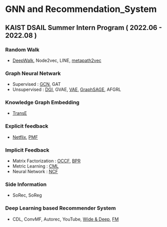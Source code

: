 # GNN and Recommendation_System

## KAIST DSAIL Summer Intern Program ( 2022.06 - 2022.08 )
### Random Walk 
* [DeepWalk](https://github.com/kyuhyeokGithub/GNN_RecSys/tree/main/DeepWalk), Node2vec, LINE, [metapath2vec](https://github.com/kyuhyeokGithub/GNN_RecSys/tree/main/metapath2vec)

### Graph Neural Netwark
* Supervised : [GCN](https://github.com/kyuhyeokGithub/GNN_RecSys/tree/main/GCN), GAT
* Unsupervised : [DGI](https://github.com/kyuhyeokGithub/GNN_RecSys/tree/main/DGI), GVAE, [VAE](https://github.com/kyuhyeokGithub/GNN_RecSys/tree/main/VAE), [GraphSAGE](https://github.com/kyuhyeokGithub/GNN_RecSys/tree/main/GraphSAGE), AFGRL

### Knowledge Graph Embedding
* [TransE](https://github.com/kyuhyeokGithub/GNN_RecSys/tree/main/TransE)

### Explicit feedback
* [Netflix](https://github.com/kyuhyeokGithub/GNN_RecSys/tree/main/Netflix), [PMF](https://github.com/kyuhyeokGithub/GNN_RecSys/tree/main/PMF)

### Implicit Feedback
* Matrix Factorization : [OCCF](https://github.com/kyuhyeokGithub/GNN_RecSys/tree/main/OCCF), [BPR](https://github.com/kyuhyeokGithub/GNN_RecSys/tree/main/BPR)
* Metric Learning : [CML](https://github.com/kyuhyeokGithub/GNN_RecSys/tree/main/CML)
* Neural Network : [NCF](https://github.com/kyuhyeokGithub/GNN_RecSys/tree/main/NCF)

### Side Information
* SoRec, SoReg

### Deep Learning based Recommender System
* CDL, ConvMF, Autorec, YouTube, [Wide & Deep](https://github.com/kyuhyeokGithub/GNN_RecSys/tree/main/Wide_Deep), [FM](https://github.com/kyuhyeokGithub/GNN_RecSys/tree/main/FM)
